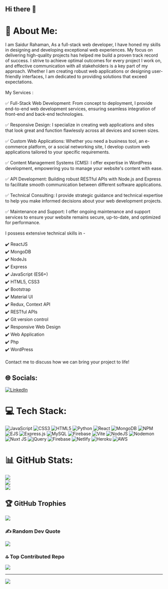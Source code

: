 ## Hi there 👋

<!--
**shaonbd135/shaonbd135** is a ✨ _special_ ✨ repository because its `README.md` (this file) appears on your GitHub profile.

Here are some ideas to get you started:

- 🔭 I’m currently working on ...
- 🌱 I’m currently learning ...
- 👯 I’m looking to collaborate on ...
- 🤔 I’m looking for help with ...
- 💬 Ask me about ...
- 📫 How to reach me: ...
- 😄 Pronouns: ...
- ⚡ Fun fact: ...
-->

# 💫 About Me:
I am Saidur Rahaman, As a full-stack web developer, I have honed my skills in designing and developing exceptional web experiences. My focus on delivering high-quality projects has helped me build a proven track record of success. I strive to achieve optimal outcomes for every project I work on, and effective communication with all stakeholders is a key part of my approach. Whether I am creating robust web applications or designing user-friendly interfaces, I am dedicated to providing solutions that exceed expectations.<br><br>My Services :<br><br>✅ Full-Stack Web Development: From concept to deployment, I provide end-to-end web development services, ensuring seamless integration of front-end and back-end technologies.<br><br>✅ Responsive Design: I specialize in creating web applications and sites that look great and function flawlessly across all devices and screen sizes.<br><br>✅ Custom Web Applications: Whether you need a business tool, an e-commerce platform, or a social networking site, I develop custom web applications tailored to your specific requirements.<br><br>✅ Content Management Systems (CMS): I offer expertise in WordPress development, empowering you to manage your website's content with ease.<br><br>✅ API Development: Building robust RESTful APIs with Node.js and Express to facilitate smooth communication between different software applications.<br><br>✅ Technical Consulting: I provide strategic guidance and technical expertise to help you make informed decisions about your web development projects.<br><br>✅ Maintenance and Support: I offer ongoing maintenance and support services to ensure your website remains secure, up-to-date, and optimized for performance.<br><br>I possess extensive technical skills in -<br><br>✔️ ReactJS<br>✔️ MongoDB<br>✔️ NodeJs<br>✔️ Express<br>✔️ JavaScript (ES6+)<br>✔️ HTML5, CSS3<br>✔️ Bootstrap<br>✔️ Material UI<br>✔️ Redux, Context API<br>✔️ RESTful APIs<br>✔️ Git version control<br>✔️ Responsive Web Design<br>✔️ Web Application<br>✔️ Php<br>✔️ WordPress<br><br>Contact me to discuss how we can bring your project to life!


## 🌐 Socials:
[![LinkedIn](https://img.shields.io/badge/LinkedIn-%230077B5.svg?logo=linkedin&logoColor=white)](https://linkedin.com/in/saidurshaon) 

# 💻 Tech Stack:
![JavaScript](https://img.shields.io/badge/javascript-%23323330.svg?style=for-the-badge&logo=javascript&logoColor=%23F7DF1E) ![CSS3](https://img.shields.io/badge/css3-%231572B6.svg?style=for-the-badge&logo=css3&logoColor=white) ![HTML5](https://img.shields.io/badge/html5-%23E34F26.svg?style=for-the-badge&logo=html5&logoColor=white) ![Python](https://img.shields.io/badge/python-3670A0?style=for-the-badge&logo=python&logoColor=ffdd54) ![React](https://img.shields.io/badge/react-%2320232a.svg?style=for-the-badge&logo=react&logoColor=%2361DAFB) ![MongoDB](https://img.shields.io/badge/MongoDB-%234ea94b.svg?style=for-the-badge&logo=mongodb&logoColor=white) ![NPM](https://img.shields.io/badge/NPM-%23CB3837.svg?style=for-the-badge&logo=npm&logoColor=white) ![EJS](https://img.shields.io/badge/ejs-%23B4CA65.svg?style=for-the-badge&logo=ejs&logoColor=black) ![Express.js](https://img.shields.io/badge/express.js-%23404d59.svg?style=for-the-badge&logo=express&logoColor=%2361DAFB) ![MySQL](https://img.shields.io/badge/mysql-4479A1.svg?style=for-the-badge&logo=mysql&logoColor=white) ![Firebase](https://img.shields.io/badge/firebase-a08021?style=for-the-badge&logo=firebase&logoColor=ffcd34) ![Vite](https://img.shields.io/badge/vite-%23646CFF.svg?style=for-the-badge&logo=vite&logoColor=white) ![NodeJS](https://img.shields.io/badge/node.js-6DA55F?style=for-the-badge&logo=node.js&logoColor=white) ![Nodemon](https://img.shields.io/badge/NODEMON-%23323330.svg?style=for-the-badge&logo=nodemon&logoColor=%BBDEAD) ![Nuxt JS](https://img.shields.io/badge/Nuxt-002E3B?style=for-the-badge&logo=nuxt.js&logoColor=#00DC82) ![jQuery](https://img.shields.io/badge/jquery-%230769AD.svg?style=for-the-badge&logo=jquery&logoColor=white) ![Firebase](https://img.shields.io/badge/firebase-%23039BE5.svg?style=for-the-badge&logo=firebase) ![Netlify](https://img.shields.io/badge/netlify-%23000000.svg?style=for-the-badge&logo=netlify&logoColor=#00C7B7) ![Heroku](https://img.shields.io/badge/heroku-%23430098.svg?style=for-the-badge&logo=heroku&logoColor=white) ![AWS](https://img.shields.io/badge/AWS-%23FF9900.svg?style=for-the-badge&logo=amazon-aws&logoColor=white)
# 📊 GitHub Stats:
![](https://github-readme-stats.vercel.app/api?username=shaonbd135&theme=dark&hide_border=false&include_all_commits=true&count_private=true)<br/>
![](https://github-readme-streak-stats.herokuapp.com/?user=shaonbd135&theme=dark&hide_border=false)<br/>
![](https://github-readme-stats.vercel.app/api/top-langs/?username=shaonbd135&theme=dark&hide_border=false&include_all_commits=true&count_private=true&layout=compact)

## 🏆 GitHub Trophies
![](https://github-profile-trophy.vercel.app/?username=shaonbd135&theme=radical&no-frame=false&no-bg=true&margin-w=4)

### ✍️ Random Dev Quote
![](https://quotes-github-readme.vercel.app/api?type=horizontal&theme=radical)

### 🔝 Top Contributed Repo
![](https://github-contributor-stats.vercel.app/api?username=shaonbd135&limit=5&theme=dark&combine_all_yearly_contributions=true)

---
[![](https://visitcount.itsvg.in/api?id=shaonbd135&icon=0&color=0)](https://visitcount.itsvg.in)

<!-- Proudly created with GPRM ( https://gprm.itsvg.in ) -->
